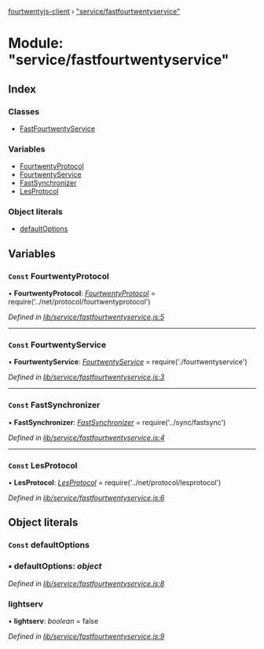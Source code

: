 [fourtwentyjs-client](../README.md) › ["service/fastfourtwentyservice"](_service_fastfourtwentyservice_.md)

# Module: "service/fastfourtwentyservice"

## Index

### Classes

* [FastFourtwentyService](../classes/_service_fastfourtwentyservice_.fastfourtwentyservice.md)

### Variables

* [FourtwentyProtocol](_service_fastfourtwentyservice_.md#const-fourtwentyprotocol)
* [FourtwentyService](_service_fastfourtwentyservice_.md#const-fourtwentyservice)
* [FastSynchronizer](_service_fastfourtwentyservice_.md#const-fastsynchronizer)
* [LesProtocol](_service_fastfourtwentyservice_.md#const-lesprotocol)

### Object literals

* [defaultOptions](_service_fastfourtwentyservice_.md#const-defaultoptions)

## Variables

### `Const` FourtwentyProtocol

• **FourtwentyProtocol**: *[FourtwentyProtocol](../classes/_net_protocol_fourtwentyprotocol_.fourtwentyprotocol.md)* = require('../net/protocol/fourtwentyprotocol')

*Defined in [lib/service/fastfourtwentyservice.js:5](https://github.com/420integrated/fourtwentyjs-client/blob/master/lib/service/fastfourtwentyservice.js#L5)*

___

### `Const` FourtwentyService

• **FourtwentyService**: *[FourtwentyService](../classes/_service_fourtwentyservice_.fourtwentyservice.md)* = require('./fourtwentyservice')

*Defined in [lib/service/fastfourtwentyservice.js:3](https://github.com/420integrated/fourtwentyjs-client/blob/master/lib/service/fastfourtwentyservice.js#L3)*

___

### `Const` FastSynchronizer

• **FastSynchronizer**: *[FastSynchronizer](../classes/_sync_fastsync_.fastsynchronizer.md)* = require('../sync/fastsync')

*Defined in [lib/service/fastfourtwentyservice.js:4](https://github.com/420integrated/fourtwentyjs-client/blob/master/lib/service/fastfourtwentyservice.js#L4)*

___

### `Const` LesProtocol

• **LesProtocol**: *[LesProtocol](../classes/_net_protocol_lesprotocol_.lesprotocol.md)* = require('../net/protocol/lesprotocol')

*Defined in [lib/service/fastfourtwentyservice.js:6](https://github.com/420integrated/fourtwentyjs-client/blob/master/lib/service/fastfourtwentyservice.js#L6)*

## Object literals

### `Const` defaultOptions

### ▪ **defaultOptions**: *object*

*Defined in [lib/service/fastfourtwentyservice.js:8](https://github.com/420integrated/fourtwentyjs-client/blob/master/lib/service/fastfourtwentyservice.js#L8)*

###  lightserv

• **lightserv**: *boolean* = false

*Defined in [lib/service/fastfourtwentyservice.js:9](https://github.com/420integrated/fourtwentyjs-client/blob/master/lib/service/fastfourtwentyservice.js#L9)*
